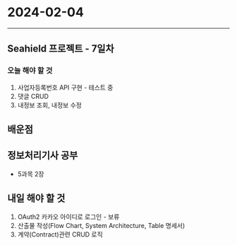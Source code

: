 # 2024-02-04

---

## Seahield 프로젝트 - 7일차

### 오늘 해야 할 것

1. 사업자등록번호 API 구현 - 테스트 중
2. 댓글 CRUD
3. 내정보 조회, 내정보 수정

## 배운점

## 정보처리기사 공부

- 5과목 2장

## 내일 해야 할 것

1. OAuth2 카카오 아이디로 로그인 - 보류
2. 산출물 작성(Flow Chart, System Architecture, Table 명세서)
3. 계약(Contract)관련 CRUD 로직
